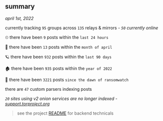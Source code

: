
## summary
_april 1st, 2022_

currently tracking `95` groups across `135` relays & mirrors - _`50` currently online_

⏲ there have been `9` posts within the `last 24 hours`

🦈 there have been `13` posts within the `month of april`

🪐 there have been `932` posts within the `last 90 days`

🏚 there have been `935` posts within the `year of 2022`

🦕 there have been `3221` posts `since the dawn of ransomwatch`

there are `47` custom parsers indexing posts

_`20` sites using v2 onion services are no longer indexed - [support.torproject.org](https://support.torproject.org/onionservices/v2-deprecation/)_

> see the project [README](https://github.com/thetanz/ransomwatch#ransomwatch--) for backend technicals
